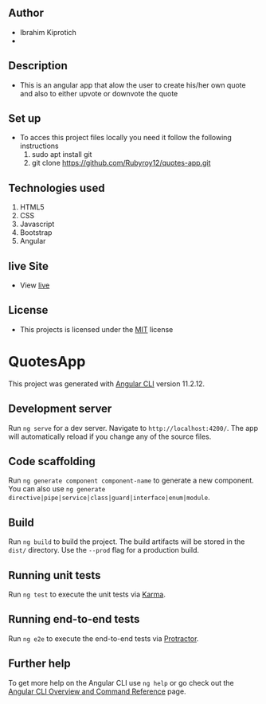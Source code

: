 ## Author
- Ibrahim Kiprotich 
- 
## Description 
- This  is an angular app that alow the user to create his/her own quote and also to either upvote or downvote the quote
## Set up
- To acces this project files locally you need it follow the following instructions
  1. sudo apt install git
  2. git clone https://github.com/Rubyroy12/quotes-app.git

## Technologies used
1. HTML5 
2. CSS
3. Javascript
4. Bootstrap
5. Angular

## live Site
- View [live](https://rubyroy12.github.io/quotes-app/)
 ## License
 - This projects is licensed under the [MIT](LICENCSE.md) license






# QuotesApp

This project was generated with [Angular CLI](https://github.com/angular/angular-cli) version 11.2.12.

## Development server

Run `ng serve` for a dev server. Navigate to `http://localhost:4200/`. The app will automatically reload if you change any of the source files.

## Code scaffolding

Run `ng generate component component-name` to generate a new component. You can also use `ng generate directive|pipe|service|class|guard|interface|enum|module`.

## Build

Run `ng build` to build the project. The build artifacts will be stored in the `dist/` directory. Use the `--prod` flag for a production build.

## Running unit tests

Run `ng test` to execute the unit tests via [Karma](https://karma-runner.github.io).

## Running end-to-end tests

Run `ng e2e` to execute the end-to-end tests via [Protractor](http://www.protractortest.org/).

## Further help

To get more help on the Angular CLI use `ng help` or go check out the [Angular CLI Overview and Command Reference](https://angular.io/cli) page.
